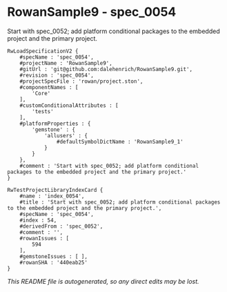 # RowanSample9 - spec_0054
Start with spec_0052; add platform conditional packages to the embedded project and the primary project.
```
RwLoadSpecificationV2 {
	#specName : 'spec_0054',
	#projectName : 'RowanSample9',
	#gitUrl : 'git@github.com:dalehenrich/RowanSample9.git',
	#revision : 'spec_0054',
	#projectSpecFile : 'rowan/project.ston',
	#componentNames : [
		'Core'
	],
	#customConditionalAttributes : [
		'tests'
	],
	#platformProperties : {
		'gemstone' : {
			'allusers' : {
				#defaultSymbolDictName : 'RowanSample9_1'
			}
		}
	},
	#comment : 'Start with spec_0052; add platform conditional packages to the embedded project and the primary project.'
}

RwTestProjectLibraryIndexCard {
	#name : 'index_0054',
	#title : 'Start with spec_0052; add platform conditional packages to the embedded project and the primary project.',
	#specName : 'spec_0054',
	#index : 54,
	#derivedFrom : 'spec_0052',
	#comment : '',
	#rowanIssues : [
		594
	],
	#gemstoneIssues : [ ],
	#rowanSHA : '440eab25'
}
```

*This README file is autogenerated, so any direct edits may be lost.*
